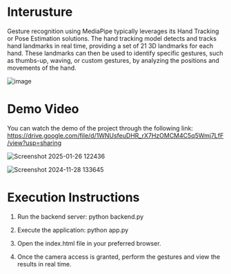 # Interusture
Gesture recognition using MediaPipe typically leverages its Hand Tracking or Pose Estimation solutions. The hand tracking model detects and tracks hand landmarks in real time, providing a set of 21 3D landmarks for each hand. These landmarks can then be used to identify specific gestures, such as thumbs-up, waving, or custom gestures, by analyzing the positions and movements of the hand.

![image](https://github.com/user-attachments/assets/7b24844d-6431-41ed-bc4c-5d9c70eb5c14)

# Demo Video
You can watch the demo of the project through the following link: https://drive.google.com/file/d/1WNUsfeuDHR_rX7HzOMCM4C5q5Wmj7LfF/view?usp=sharing

![Screenshot 2025-01-26 122436](https://github.com/user-attachments/assets/8a070529-c5c8-4196-8abb-49c84a6d270c)

![Screenshot 2024-11-28 133645](https://github.com/user-attachments/assets/b226a345-55f6-4c7c-9527-5bddfdfdb0d4)

# Execution Instructions
1. Run the backend server:
python backend.py

2. Execute the application:
python app.py

3. Open the index.html file in your preferred browser.

4. Once the camera access is granted, perform the gestures and view the results in real time.
